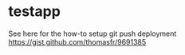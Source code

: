 testapp
=======


See here for the how-to setup git push deployment https://gist.github.com/thomasfr/9691385
